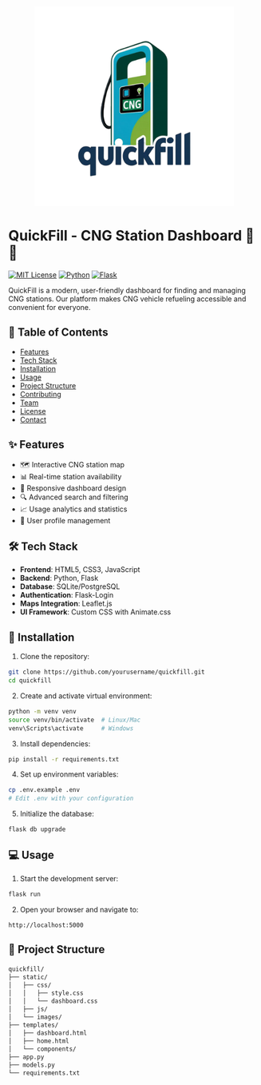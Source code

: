 <p align="center">
  <img src="static/@logo.png" alt="QuickFill Logo" width="400" height="auto">
</p>

# QuickFill - CNG Station Dashboard 🚗⛽

[![MIT License](https://img.shields.io/badge/License-MIT-green.svg)](https://choosealicense.com/licenses/mit/)
[![Python](https://img.shields.io/badge/Python-3.8%2B-blue)](https://www.python.org/)
[![Flask](https://img.shields.io/badge/Flask-2.0%2B-lightgrey)](https://flask.palletsprojects.com/)

QuickFill is a modern, user-friendly dashboard for finding and managing CNG stations. Our platform makes CNG vehicle refueling accessible and convenient for everyone.



## 📑 Table of Contents

- [Features](#features)
- [Tech Stack](#tech-stack)
- [Installation](#installation)
- [Usage](#usage)
- [Project Structure](#project-structure)
- [Contributing](#contributing)
- [Team](#team)
- [License](#license)
- [Contact](#contact)

## ✨ Features

- 🗺️ Interactive CNG station map
- 📊 Real-time station availability
- 📱 Responsive dashboard design
- 🔍 Advanced search and filtering
- 📈 Usage analytics and statistics
- 👥 User profile management

## 🛠️ Tech Stack

- **Frontend**: HTML5, CSS3, JavaScript
- **Backend**: Python, Flask
- **Database**: SQLite/PostgreSQL
- **Authentication**: Flask-Login
- **Maps Integration**: Leaflet.js
- **UI Framework**: Custom CSS with Animate.css

## 🚀 Installation

1. Clone the repository:
```bash
git clone https://github.com/yourusername/quickfill.git
cd quickfill
```

2. Create and activate virtual environment:
```bash
python -m venv venv
source venv/bin/activate  # Linux/Mac
venv\Scripts\activate     # Windows
```

3. Install dependencies:
```bash
pip install -r requirements.txt
```

4. Set up environment variables:
```bash
cp .env.example .env
# Edit .env with your configuration
```

5. Initialize the database:
```bash
flask db upgrade
```

## 💻 Usage

1. Start the development server:
```bash
flask run
```

2. Open your browser and navigate to:
```
http://localhost:5000
```

## 📁 Project Structure

```
quickfill/
├── static/
│   ├── css/
│   │   ├── style.css
│   │   └── dashboard.css
│   ├── js/
│   └── images/
├── templates/
│   ├── dashboard.html
│   ├── home.html
│   └── components/
├── app.py
├── models.py
└── requirements.txt
```